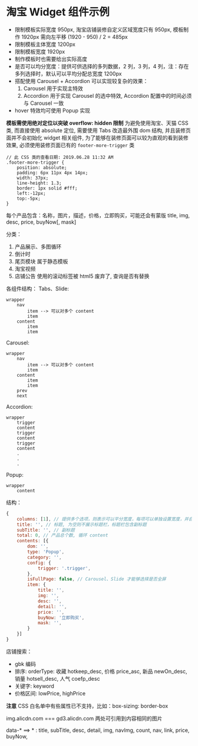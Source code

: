 # 淘宝 Widget 组件示例

- 限制模板实际宽度 950px, 淘宝店铺装修自定义区域宽度只有 950px, 模板制作 1920px 需向左平移 (1920 - 950) / 2 = 485px
- 限制模板主体宽度 1200px
- 限制模板宽度 1920px
- 制作模板时也需要给出实际高度
- 是否可以均分宽度：提供可供选择的多列数据，2 列，3 列，4 列，注：存在多列选择时，默认可以平均分配总宽度 1200px
- 搭配使用 Carousel + Accordion 可以实现较复杂的效果：
    1. Carousel 用于实现主特效
    2. Accordion 用于实现 Carousel 的选中特效, Accordion 配置中的时间必须与 Carousel 一致
- hover 特效均可使用 Popup 实现

**模板需使用绝对定位以突破 overflow: hidden 限制**
为避免使用淘宝、天猫 CSS 类, 而直接使用 absolute 定位, 需要使用 Tabs 改造最外围 dom 结构, 并且装修页面并不会初始化 widget 相关组件, 为了能够在装修页面可以较为直观的看到装修效果, 必须使用装修页面已有的 `footer-more-trigger` 类
```
// 此 CSS 类的查看日期: 2019.06.28 11:32 AM
.footer-more-trigger {
    position: absolute;
    padding: 6px 11px 4px 14px;
    width: 37px;
    line-height: 1.3;
    border: 1px solid #fff;
    left:-12px;
    top:-5px;
}
```

每个产品包含：名称，图片，描述，价格，立即购买，可能还会有蒙版
title, img, desc, price, buyNow[, mask]

分类：
1. 产品展示、多图循环
2. 倒计时
3. 尾页模块 属于静态模板
4. 淘宝视频
5. 店铺公告 使用的滚动标签被 html5 废弃了, 查询是否有替换

各组件结构：
Tabs、Slide:
```
wrapper
    nav
        item --> 可以对多个 content
        item
    content
        item
        item
```
Carousel:
```
wrapper
    nav
        item --> 可以对多个 content
        item
    content
        item
        item
    prev
    next
```
Accordion:
```
wrapper
    trigger
    content
    trigger
    content
    trigger
    content
    .
    .
    .
```
Popup:
```
wrapper
    content
```

结构：
```javascript
{
    columns: [1], // 提供多个选项，则表示可以平分宽度，每项可以单独设置宽度，并自适应其他参数(字体大小, 高度)，默认 [1]
    title: '', // 标题, 为空则不展示标题栏，标题栏包含副标题
    subTitle: '', // 副标题
    total: 0, // 产品总个数, 循环 content
    contents: [{
        dom: '',
        type: 'Popup',
        category: '',
        config: {
            trigger: '.trigger',
        },
        isFullPage: false, // Carousel、Slide 才能够选择是否全屏
        item: {
            title: '',
            img: '',
            desc: '',
            detail: '',
            price: '',
            buyNow: '立即购买',
            mask: '',
        }
    }]
}
```

店铺搜索：
- gbk 编码
- 排序: orderType: 收藏 hotkeep_desc, 价格 price_asc, 新品 newOn_desc, 销量 hotsell_desc, 人气 coefp_desc
- 关键字: keyword 
- 价格区间: lowPrice, highPrice

**注意**
CSS 白名单中有些属性已不支持，比如：box-sizing: border-box

img.alicdn.com === gd3.alicdn.com 两处可引用到内容相同的图片

data-* ==> * :
title,
subTitle,
desc,
detail,
img,
navImg,
count,
nav,
link,
price,
buyNow,